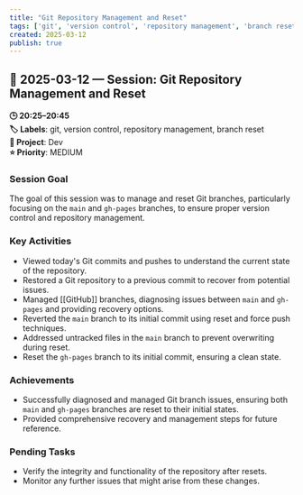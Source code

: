 ```yaml
---
title: "Git Repository Management and Reset"
tags: ['git', 'version control', 'repository management', 'branch reset']
created: 2025-03-12
publish: true
---
```


## 📅 2025-03-12 — Session: Git Repository Management and Reset

**🕒 20:25–20:45**  
**🏷️ Labels**: git, version control, repository management, branch reset  
**📂 Project**: Dev  
**⭐ Priority**: MEDIUM  


### Session Goal
The goal of this session was to manage and reset Git branches, particularly focusing on the `main` and `gh-pages` branches, to ensure proper version control and repository management.

### Key Activities
- Viewed today's Git commits and pushes to understand the current state of the repository.
- Restored a Git repository to a previous commit to recover from potential issues.
- Managed [[GitHub]] branches, diagnosing issues between `main` and `gh-pages` and providing recovery options.
- Reverted the `main` branch to its initial commit using reset and force push techniques.
- Addressed untracked files in the `main` branch to prevent overwriting during reset.
- Reset the `gh-pages` branch to its initial commit, ensuring a clean state.

### Achievements
- Successfully diagnosed and managed Git branch issues, ensuring both `main` and `gh-pages` branches are reset to their initial states.
- Provided comprehensive recovery and management steps for future reference.

### Pending Tasks
- Verify the integrity and functionality of the repository after resets.
- Monitor any further issues that might arise from these changes.
